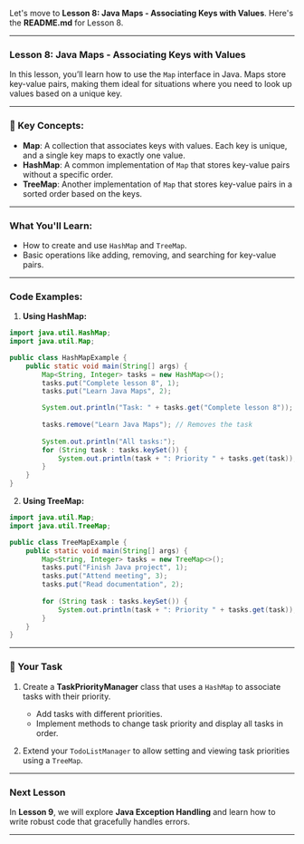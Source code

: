 Let's move to **Lesson 8: Java Maps - Associating Keys with Values**. Here's the **README.md** for Lesson 8.

---

### Lesson 8: Java Maps - Associating Keys with Values

In this lesson, you’ll learn how to use the `Map` interface in Java. Maps store key-value pairs, making them ideal for situations where you need to look up values based on a unique key.

---

### 📝 Key Concepts:
- **Map**: A collection that associates keys with values. Each key is unique, and a single key maps to exactly one value.
- **HashMap**: A common implementation of `Map` that stores key-value pairs without a specific order.
- **TreeMap**: Another implementation of `Map` that stores key-value pairs in a sorted order based on the keys.

---

### What You'll Learn:
- How to create and use `HashMap` and `TreeMap`.
- Basic operations like adding, removing, and searching for key-value pairs.

---

### Code Examples:

1. **Using HashMap:**

```java
import java.util.HashMap;
import java.util.Map;

public class HashMapExample {
    public static void main(String[] args) {
        Map<String, Integer> tasks = new HashMap<>();
        tasks.put("Complete lesson 8", 1);
        tasks.put("Learn Java Maps", 2);

        System.out.println("Task: " + tasks.get("Complete lesson 8"));
        
        tasks.remove("Learn Java Maps"); // Removes the task
        
        System.out.println("All tasks:");
        for (String task : tasks.keySet()) {
            System.out.println(task + ": Priority " + tasks.get(task));
        }
    }
}
```

2. **Using TreeMap:**

```java
import java.util.Map;
import java.util.TreeMap;

public class TreeMapExample {
    public static void main(String[] args) {
        Map<String, Integer> tasks = new TreeMap<>();
        tasks.put("Finish Java project", 1);
        tasks.put("Attend meeting", 3);
        tasks.put("Read documentation", 2);
        
        for (String task : tasks.keySet()) {
            System.out.println(task + ": Priority " + tasks.get(task));
        }
    }
}
```

---

### 🚀 Your Task

1. Create a **TaskPriorityManager** class that uses a `HashMap` to associate tasks with their priority.
   - Add tasks with different priorities.
   - Implement methods to change task priority and display all tasks in order.

2. Extend your `TodoListManager` to allow setting and viewing task priorities using a `TreeMap`.

---

### Next Lesson
In **Lesson 9**, we will explore **Java Exception Handling** and learn how to write robust code that gracefully handles errors.

---